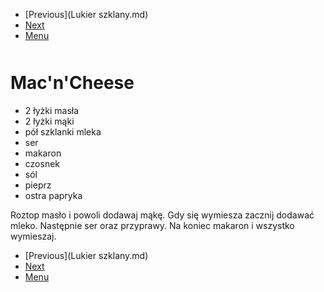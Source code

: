 <!-- Navigation Menu Start -->

- [Previous](Lukier szklany.md)
- [Next](Makowiec.md)
- [Menu](README.md)

<div style="margin-bottom: 50px"></div>

<!-- /Navigation Menu Start -->


# Mac'n'Cheese

- 2 łyżki masła
- 2 łyżki mąki
- pół szklanki mleka
- ser
- makaron
- czosnek
- sól
- pieprz
- ostra papryka

Roztop masło i powoli dodawaj mąkę. Gdy się wymiesza zacznij dodawać mleko. Następnie ser oraz przyprawy. Na koniec makaron i wszystko wymieszaj.


<!-- Navigation Menu End -->

- [Previous](Lukier szklany.md)
- [Next](Makowiec.md)
- [Menu](README.md)

<div style="margin-bottom: 50px"></div>

<!-- /Navigation Menu End -->
